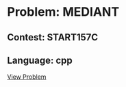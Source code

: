 # Problem: MEDIANT

## Contest: START157C

## Language: cpp

[View Problem](https://www.codechef.com/START157C/problems/MEDIANT)